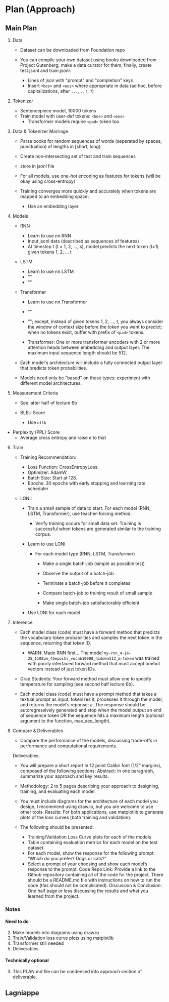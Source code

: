 # Plan (Approach)

## Main Plan

1. Data

   - Dataset can be downloaded from Foundation repo

   - You can compile your own dataset using books downloaded from Project Gutenberg;
     make a data curator for them;
     finally, create test.jsonl and train.jsonl.
     - Lines of json with "prompt" and "completion" keys
     - Insert `<bos>` and `<eos>` where appropriate in data (ad hoc, before capitalizations, after `...`, `.`, `!`, `?`)

2. Tokenizer

   - Sentencepiece model, 10000 tokens
   - Train model with user-def tokens: `<bos>` and `<eos>`
     - Transformer models require `<pad>` token too

3. Data & Tokenizer Marriage

   - Parse books for random sequences of words (seperated by spaces, punctuation) of lengths in [short, long).
   - Create non-intersecting set of test and train sequences
   - store in jsonl file

   - For all models, use one-hot encoding as features for tokens (will be okay using cross-entropy)

   - Training converges more quickly and accurately when tokens are mapped to an embedding space;
     - Use an embedding layer

4. Models

   - RNN

     - Learn to use nn.RNN
     - Input jsonl data (described as sequences of features)
     - At timestep t (t = 1, 2, ..., s), model predicts the next token (t+1) given tokens 1, 2, ... t

   - LSTM

     - Learn to use nn.LSTM
     - ""
     - ""

   - Transformer

     - Learn to use nn.Transformer
     - ""
     - ""; except, instead of given tokens 1, 2, ..., t, you always consider the window of context size before the token you want to predict; when no tokens exist, buffer with prefix of `<pad>` tokens.

     - Transformer: One or more transformer encoders with 2 or more attention heads between
       embedding and output layer. The maximum input sequence length should be 512.

   - Each model's architecture will include a fully connected output layer that predicts token
     probabilities.

   * Models need only be "based" on these types: experiment with different model architectures.

5. Measurement Criteria

   - See latter half of lecture 6b

   - BLEU Score
     - Use `ntlk`

  - Perplexity (PPL) Score
    - Average cross entropy and raise e to that

6. Train

   - Training Recommendation:

     - Loss Function: CrossEntropyLoss.
     - Optimizer: AdamW
     - Batch Size: Start at 128.
     - Epochs: 30 epochs with early stopping and learning rate scheduler

   - LONI:

     - Train a small sample of data to start. For each model (RNN, LSTM, Transformer), use teacher-forcing method.

       - Verify training occurs for small data set. Training is successful when tokens are generated similar to the training corpus.

     - Learn to use LONI

       - For each model type (RNN, LSTM, Transformer)

         - Make a single batch-job (simple as possible test)
         - Observe the output of a batch-job
         - Terminate a batch-job before it completes

         - Compare batch-job to training result of small sample
         - Make single batch-job satisfactorably efficient

     - Use LONI for each model

7. Inference

   - Each model class (code) must have a forward method that predicts the vocabulary token
     probabilities and samples the next token in the sequence, returning that token ID.
     - WARN: Made RNN first... The model `my-rnn_4-14-25_1108pm_45epochs_vocab10000_hidden512_m-token`
        was trained with poorly interfaced forward method that must accept onehot vectors instead of just token IDs.

   - Grad Students: Your forward method must allow one to specify temperature for sampling (see second half lecture 6b).

   - Each model class (code) must have a prompt method that takes a textual prompt as input,
     tokenizes it, processes it through the model, and returns the model’s reponse:
     a. The response should be autoregressively generated and stop when the model output an
     end of sequence token OR the sequence hits a maximum length (optional argument to the
     function, max_seq_length).

8. Compare & Deliverables

   - Compare the performance of the models, discussing trade-offs in performance and computational requirements.

   Deliverables:

   - You will prepare a short report in 12 point Calibri font (1/2” margins), composed of the following sections:
     Abstract: In one paragraph, summarize your approach and key results.

   - Methodology: 2 to 5 pages describing your approach to designing, training, and evaluating each model.

   - You must include diagrams for the architecture of each model you design, I recommend using draw.io,
     but you are welcome to use other tools.
     Results: For both applications, use matplotlib to generate plots of the loss curves (both training and
     validation).
   - The following should be presented:
     - Training/Validation Loss Curve plots for each of the models
     - Table containing evaluation metrics for each model on the test dataset
     - For each model, show the response for the following prompt: “Which do you prefer? Dogs or
       cats?”
     - Select a prompt of your choosing and show each model’s response to the prompt.
       Code Repo Link: Provide a link to the Github repository containing all of the code for the project. There
       should be a README.md file with instructions on how to run the code (this should not be complicated).
       Discussion & Conclusion: One half page or less discussing the results and what you learned from the
       project.

### Notes

#### Need to do
2. Make models into diagrams using draw.io
6. Train/Validation loss curve plots using matplotlib
9. Transformer still needed
12. Deliverables

#### Technically optional
3. This PLAN.md file can be condensed into approach section of deliverable.

## Lagniappe
